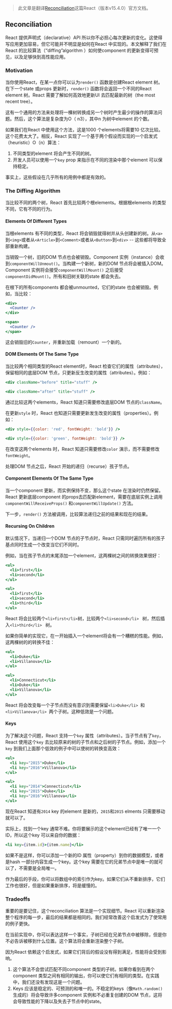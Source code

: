 > 此文章是翻译[Reconciliation](https://facebook.github.io/react/docs/reconciliation.html)这篇React（版本v15.4.0）官方文档。

## Reconciliation

React 提供声明式（declarative）API 所以你不必担心每次更新的变化。这使得写应用更加容易，但它可能并不明显是如何在React 中实现的。本文解释了我们在React 的比较算法（“diffing”algorithm ）如何使component 的更新变得可预见，以及足够快到高性能应用。

### Motivation

当你使用React，在某一点你可以认为`render()` 函数是创建React element 树。在下一个state 或props 更新时，`render()` 函数将会返回一个不同的React element 树。React 需要了解如何高效地更新UI 去匹配最新的树（the most recent tree）。

这有一个通用的方法来处理将一棵树转换成另一个树时产生最少的操作的算法问题。然后，这个算法是复杂度为O（ n3），其中n 为树中element 的个数。

如果我们在React 中使用这个方法，这是1000 个elements将需要10 亿次比较。这个花费太大了。相反，React 实现了一个基于两个假设而实现的一个启发式（heuristic）O（n）算法：

1. 不同类型的element 将会产生不同的树。
2. 开发人员可以使用一个`key` prop 来指示在不同的渲染中那个element 可以保持稳定。


事实上，这些假设在几乎所有的用例中都是有效的。

### The Diffing Algorithm

当比较不同的两个树，React 首先比较两个根elements。根据根elements 的类型不同，它有不同的行为。

#### Elements Of Different Types

当根elements 有不同的类型，React 将会销毁就得树并从头创建新的树。从`<a>`到`<img>`或者从`<Article>`到`<Comment>`或者从`<Button>`到`<div>` -- 这些都将导致全部重新构建。

当销毁一个树，旧的DOM 节点也会被销毁。Component 实例（instance）会收到`componentWillUnmout()`。当构建一个新树，新的DOM 节点将会被插入DOM。Component 实例将会接受`componentWillMount()` 之后接受`componentDidMount()`。所有和旧树关联的state 都会失去。

在根下的所有components 都会被unmounted，它们的state 也会被销毁。例如，当比较：
```jsx
<div>
  <Counter />
</div>

<span>
  <Counter />
</span>
```
这会销毁旧的`Counter`，并重新加载（remount）一个新的。

#### DOM Elements Of The Same Type

当比较两个相同类型的React element时，React 检查它们的属性（attributes），保留相同的底层DOM 节点，只更新反生改变的属性（attributes）。例如：
```jsx
<div className="before" title="stuff" />

<div className="after" title="stuff" />
```
通过比较这两个elements，React 知道只需要修改底层DOM 节点的`className`。

在更新`style` 时，React 也知道只需要更新发生改变的属性（properties）。例如：
```jsx
<div style={{color: 'red', fontWeight: 'bold'}} />

<div style={{color: 'green', fontWeight: 'bold'}} />
```
在改变这两个elements 时，React 知道只需要修改`color` 演示，而不需要修改`fontWeight`。

处理DOM 节点之后，React 开始的递归（recurse）孩子节点。

#### Component Elements Of The Same Type

当一个component 更新，而实例保持不变，那么这个state 在渲染时仍然保留。React 更新底层component 的props去匹配新element，需要在底层实例上调用`componentWillReceiveProps()` 和`componentWillUpdate()` 方法。

下一步，`render()` 方法被调用，比较算法递归之前的结果和现在的结果。

#### Recursing On Children

默认情况下，当递归一个DOM 节点的子节点时，React 只需同时遍历所有的孩子基点同时生成一个改变当它们不同时。

例如，当在孩子节点的末尾添加一个element，这两棵树之间的转换效果很好：
```jsx
<ul>
  <li>first</li>
  <li>second</li>
</ul>

<ul>
  <li>first</li>
  <li>second</li>
  <li>third</li>
</ul>
```
React 将会比较两个`<li>first</li>`树，比较两个`<li>second</li> ` 树，然后插入`<li>third</li> ` 树。

如果你简单的实现它，在一开始插入一个element将会有一个糟糕的性能。例如， 这两棵树的的转换不佳：
```jsx
<ul>
  <li>Duke</li>
  <li>Villanova</li>
</ul>

<ul>
  <li>Connecticut</li>
  <li>Duke</li>
  <li>Villanova</li>
</ul>
```
React 将会改变每一个子节点而没有意识到需要保留`<li>Duke</li> `和`<li>Villanova</li> `两个子树。这种低效是一个问题。

#### Keys

为了解决这个问题，React 支持一个`key` 属性（attributes）。当子节点有了`key`，React 使用这个`key` 去比较原来的树的子节点和之后树的子节点。例如，添加一个`key` 到我们上面那个低效的例子中可以使树的转换变高效：
```jsx
<ul>
  <li key="2015">Duke</li>
  <li key="2016">Villanova</li>
</ul>

<ul>
  <li key="2014">Connecticut</li>
  <li key="2015">Duke</li>
  <li key="2016">Villanova</li>
</ul>
```
现在React 知道有`2014` key 的element 是新的，`2015`和`2015` elments 只需要移动就可以了。

实际上，找到一个key 通常不难。你将要展示的这个element已经有了唯一一个ID，所以这个key 可以来自你的数据：
```jsx
<li key={item.id}>{item.name}</li>
```
如果不是这样，你可以添加一个新的ID 属性（property）到你的数据模型，或者是hash 一部分内容生成一个key。这个key 需要在它的兄弟节点中是唯一的就可以了，不需要是全局唯一。

作为最后的手段，你可以将数组中的索引作为key。如果它们从不重新排序，它们工作也很好，但是如果重新排序，将是缓慢的。

### Tradeoffs

重要的是要记住，这个reconciliation 算法是一个实现细节。React 可以重新渲染整个程序的每一步，最后的结果都是相同的。我们经常改善这个启发式为了使常用的例子更快。

在当前实现中，你可以表达这样一个事实，子树已经在兄弟节点中被移除，但是你不必告诉被移到什么位置。这个算法将会重新渲染整个子树。

因为React 依赖这个启发式，如果它们背后的假设没有得到满足，性能将会受到影响。


1. 这个算法不会尝试匹配不同component  类型的子树。如果你看到在两个component 类型之间有相同的输出，你可以使它们有相同的类型。在实践中，我们还没有发现这是一个问题。
2. Keys 应该是稳定的、可预测的和唯一的。不稳定的keys（像`Math.random()`生成的）将会导致许多component 实例和不必重复创建的DOM 节点，这将会导致性能的下降以及失去子节点中的state。
